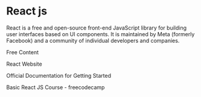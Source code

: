 # React js

React is a free and open-source front-end JavaScript library for building user interfaces based on UI components. It is maintained by Meta (formerly Facebook) and a community of individual developers and companies.

<ResourceGroupTitle>Free Content</ResourceGroupTitle>

<BadgeLink colorScheme='blue' badgeText='Official Website' href='https://reactjs.org/'>React Website</BadgeLink>

<BadgeLink colorScheme='blue' badgeText='Official Documentation' href='https://reactjs.org/docs/getting-started.html'>Official Documentation for Getting Started</BadgeLink>

<BadgeLink badgeText='Course' colorScheme='green' href='https://www.freecodecamp.org/learn/front-end-development-libraries/#react'>Basic React JS Course - freecodecamp</BadgeLink>
